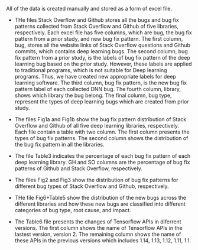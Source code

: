All of the data is created manually and stored as a form of excel file. 
- THe files Stack Overflow and Github stores all the bugs and bug fix patterns collected from Stack Overflow and Github of five libraries, respectively. Each excel file has five columns, which are bug, the bug fix pattern from a prior study, and new bug fix pattern. The first column, bug, stores all the website links of Stack Overflow questions and Github commits, which contains deep learning bugs. The second column, bug fix pattern from a prior study, is the labels of bug fix pattern of the deep learning bug based on the prior study. However, these labels are applied to traditional programs, which is not suitable for Deep learning programs. Thus, we have created new appropriate labels for deep learning software. The third column, bug fix pattern, is the new bug fix pattern label of each collected DNN bug. The fourth column, library, shows which library the bug belong. The final column, bug type, represent the types of deep learning bugs which are created from prior study. 

- The files Fig1a and Fig1b show the bug fix pattern distribution of Stack Overflow and Github of all five deep learning libraries, respectively. Each file contain a table with two column. The first column presents the types of bug fix patterns. The second column shows the distribution of the bug fix pattern in all the libraries.

- The file Table3 indicates the percentage of each bug fix pattern of each deep learning library. GH and SO columns are the percentage of bug fix patterns of Github and Stack Overflow, respectively. 

- The files Fig2 and Fig3 show the distribution of bug fix patterns for different bug types of Stack Overflow and Github, respectively. 
 
- THe file Fig6+Table5 show the distribution of the new bugs across the different libraries and how these new bugs are classified into different categories of bug type, root cause, and impact.  

- The Table6 file presents the changes of Tensorflow APIs in diferrent versions. The first column shows the name of Tensorflow APIs in the lastest version, version 2. The remaining column shows the name of these APIs in the previous versions which includes 1.14, 1.13, 1.12, 1.11, 1.1.



